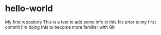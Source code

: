 # hello-world
My first repository 
This is a test to add some info in this file prior to my first commit
I'm doing this to become more familiar with Git
